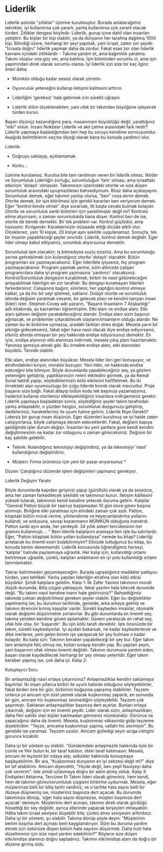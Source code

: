 # Liderlik

Liderlik aslında "zıtlıklar" üzerine kurulmuştur. Burada anlatacağımız
teknikler, iyi kullanılırsa çok yararlı, yanlış kullanılırsa çok
zararlı olacak türden. Zıtlıklar dengesi böyledir.  Liderlik, gurup
içine dahil olan insanları yetiştirir. Bu kişiler bir kişi olabilir,
ya da dünyanın her tarafına dağılmış 1000 kişi. Bilindiği üzere,
herhangi bir şeyi yapmak, yani icraat, zaten zor şeydir. "İcraata
doğru" liderlik yapmak daha da zordur. Fakat esas zor olan liderlik
kavramı içindeki zıtlıklardır - Takıma yardım et, ama bağımlılık
yaratma. Takımı oluştur ona güç ver, ama katılma. İşin bitiminden
sorumlu ol, ama işin yapımından direk olarak sorumlu olama.  İyi
liderlik için size bir kaç ilginc öneri daha:

* Mümkün olduğu kadar sessiz olarak yönetin.

* Oyunculuk yeteneğini kullanıp iletişimi kalitesini arttırın.

* Liderliğini 'gereksiz' hale getirmek icin sürekli uğraşın.

* Liderlik stilini ölçeklenebilen, yani ufak bir takımdan büyüğüne
işleyecek türden kurun.

Başarı ölçünüz kazandığınız para, masanınızın büyüklüğü değil,
yarattığınız "etki" olsun.  İnsani Noktalar Liderlik ve akıl çelme
arasındaki fark nedir?  Liderlik yapmaya başladığımdan beri hep bu
soruyu kendime sormuşumdur. Asağıda belirttiklerim seçme ölçeği olarak
bana bu konuda yardimci olur.

Liderlik:

* Doğruyu saklayıp, açıklamamak

* Korku ..

üzerine kurulamaz. Kurulsa bile tam randıman veren bir liderlik olmaz.
İktidar ve Sorumluluk Liderliğin zorluğu, sorumluluğun 'tam' olması,
ama icraattaki etkinizin 'dolaylı' olmasıdır. Takımınızın üzerindeki
otorite ve size düşen sorumluluk arasındaki uyuşmazlıktan
bahsediyorum. Biraz daha açıklayayım.  Sorumluluk demek, eğer takımın
yanlışı olursa, "ben" ceza alırım demek. Otorite demek, bir işin
bitirilmesi için gerekli kararları ben veriyorum demek.  Eğer "kontrol
kimde olmalı" diye sorarsak, ilk başta cevabı bulmak kolaydır. Otorite
ve sorumluluk sanki birbirleri için yaratılmışlar değil mi? Kontrolu
elime alıyorsam, o zaman sorumlulukda bana düşer. Kontrol ben de ise,
otorite de bende demektir.  Bir tek problem var. Kontrol güçlüdür, ama
hassastır. Kırılgandır. Karakterinizin müsaade ettiği ölcüde etkili
olur. Ölçeklenez, yani 10 kişiye, 20 kisiye aynı şekilde
uygulanamaz. Sonuçta, tek bir insanin yapabileceği şeyler sınırlıdır.
Liderlik, kontrol demek değildir. Eger lider olmayı kabul ettiyseniz,
sorumluk alıyorsunuz demektir.

Sorumluluk tam olacaktır; iş bitmediyse suçlu sizsiniz. Ama bu
sorumluluğu yerine getirebilmek icin kulandığınız otorite 'dolaylı'
olacaktir. Bütün programları siz yazmayacaksınız. Eğer liderlikte
iyiyseniz, hiç program yazmayacaksınız. Program yazmak yerine, sizin
altınızda çalışan programcılara daha iyi program yazmasına 'yardımcı'
olacaksınız. Kontrol/Sorumluluk dengesini kurabilmek, birbiri ile
nasıl götüreleceğini anlayabilmak liderligin en zor tarafıdır. Bu
dengeyi kuramayan liderleri farkedersiniz: Calışanına bağırır,
sinirlenir, her yaptığını kontrol etmeye kalkar, ya da hic bir seyi
iplemez, saklanır. Dolaylı otorite ve sorumluluk altında değisim
yaratmak cesaret, bir gelecek planı ve kendini tanıyan insan (lider)
ister.  Stephen Covey adlı yazarın, "Başarılı İnsanlarin 7
Alışkanlığı" adlı kitabında, şu kavramları öğrenmiştim. Etki alanı ve
endişe alanı. Etki alanı şahsen değisim yaratabileceğiniz
alandır. Endişe alanı sizin başınızı ağrıtacak, ve problemler
çıkarabilecek olayların/insanların olduğu alandır. Ne zaman bu iki
birbirine uymazsa, aradaki farktan stres doğar.  Mesela yarın bir
pikniğe gidecekseniz, fakat eğer hava nasıl olacak diye endişe
ediyorsanız, etkiniz altında olmayan bir şey hakkında endişe
ediyorsunuz demektir. En iyisi, endişe alanınızı etki alanınıza
indirmek, mesela çıkış planı hazırlamaktır. Yanınıza şemsiye almak
gibi. Bu örnekte endişe alanı, etki alanından büyüktü.  Terside
olabilir.

Etki alanı, endişe alanından büyükse: Mesela lider ileri geri
konuşuyor, ve etrafındakileri kırıyor, moralini bozuyor. Yani lider,
ne hakkında endise edeceğini bile bilmiyor. Böyle durumlarda
yapabileceğiniz sey, ya gözlem yeteneğini geliştirip, yaptıklarınızın
neleri etkiledini görmek, ya da Kemal Sunal taklidi yapip,
söylediklerinizin kötü etkilerini hafifletmek.  Bu iki örnekteki alan
uyumsuzlugu bir çoğu liderde kronik olarak mevcuttur. Proje başarısı
size bağlı. Fakat atlayıp bütün kodu tek başınıza
yazamazsınız. İradenizi kullanıp otoritenizi etkileyebildiğiniz
insanlara indirgemeniz gerekir. Liderlik yapmaya başladıktan sonra,
söylediğiniz şeyler takım tarafından yanlış anlaşılabilir, o yüzden
hergün, sorumluluk duygunuzu geliştirip, dediklerinizi, hareketleriniz
ile uyum haline getirin.  Liderlik Niye Gerekli?  Lidersiz bir gurup
insan düşünün. Eger düzenleri kurulmuş ve iyi halde zaten
calışıyorlarsa, böyle calışmaya devam edeceklerdir. Fakat, değisim
kapıya geldiğinde işler durum değişir. İnsanları bu yeni şartlara gore
kendi kendini değiştirmesinin ne kadar zor oldugunu o zaman
göreceksiniz.  Değisim bir kaç şekilde gelebilir.

* Teknik: Kulandığınız teknolojiyi değiştirdiniz, ya da teknolojiyi
'nasıl' kullandığınızı değiştirdiniz.

* Müşteri: Firma ürününüz için yeni bir pazar arıyorsunuz *

Düzen: Çalıştığınız düzende işlem değişimleri yapmanız gerekiyor.

Liderlik Değişim Yaratır

Böyle durumlarda kapıdan girişinizi yapıp (gürültülü olarak ya da
sessizce, ama her zaman farkedilecek şekilde) ve takımınızı
kurun. İletişim kalitesini yüksek tutarak, takımınızı kendi kendine
yetecek duruma getirin.  Kalıplar "General Patton büyük bir taarruz
başlamadan 10 gün önce görev başına alınmıştı. Birliğine etki
yaratması için elindeki zaman çok azdı. Patton, kitaptaki bütün moral
verme, yönlendirme ve heyecanlandırma yollarını kullandı, ve ordusuna,
savaşı kazanmanın MÜMKÜN olduğuna inandırdı. Patton sanki aynı anda,
her yerdeydi. 34 yıllık askeri tecrübesinin her gramını
kullanmıştı.... "  Beni liderlik kalıplarını aramaya iten işte bu
satırlardır. Eğer, "Patton kitaptaki bütün yolları kullandıysa" nerede
bu kitap? Liderliği anlatacak bu önemli eseri bulabilirmiyim?
Elinizde tuttuğunuz bu kitap, bu konuda benim denememdir. Liderlik
konusunda öğrendigimiz herseyi, 'kalıplar' halinde paylasmaya
uğrastık. Her kalıp için, kullanıldığı ortamı belirtmeye uğrastık,
çünkü, kalıpları anlatmanın en iyi yolu kullanıldığı ortamı
tanımlamaktır.

Tekrar belirtmeden geçemeyeceğim. Burada ugrastığımız maddeler
patlayıcı türden, yani tehlikeli. Yanlış yapılan liderliğin etrafına
olan kötü etkisi büyüktür. Şimdi kalıplara gelelim.  Kalıp 1: İlk
Zafer Yazılım takımının morali düşük durumda. Bitiş çizgisi
yaklaşıyor, fakat yazılım hala bitecek durumda değil. "Bu takımı nasıl
kendine inanır hale getirirsiniz?"  Bahsettiğimiz takımda çoktan
değistirilmesi gereken şeyler olabilir. Eğer bu değisiklikler
yapılmamış ise, bu durumun tarihinde, genelde, arka arkaya gelmiş ve
takımın direncini kırmış kayıplar vardır. Sürekli kaybeden insanlar,
otomatik olarak değisimi düşünmekte zorlanırlar. Bu gibi durumlarda en
önemli sey, takıma yeniden kendine güven aşılamaktır. Güveni yaratacak
en rahat sey, ufak bile olsa, bir 'başarıdır'.  Bu işin kötü tarafı
denebilir. İşte önünüzde bir takım, sürekli kaybediyorlar. İyi açıdan
bakarsak, ne kadar kaybederlerse ve dibe inerlerse, yeni gelen birinin
işe yarayacak bir şey bulması o kadar kolaydır.  Bu kalıp için:
Takımın beraber yapabileceği bir şey bul. Eğer takım tam anlamıyla
felç olmuş ise, kolları sıvayıp kendin yap. Bu yapılan şeyin, yani
başarının ufak olması önemli değildir. Takımın durumuna yardım eden,
başarı olarak kaydedilecek herhangi bir şey olması yeterlidir. Eğer
takım beraber yapmış ise, çok daha iyi.  Kalip 2:

Kutuplayıcı Soru

Bir anlaşmazlığı nasıl ortaya çıkarırsınız?  Anlaşmazlıklar kendini
saklamaya bayılırlar. İki insan yıllarca birbiri ile uyum halinde
olduğunu söyleyebilirler, fakat birden bire bir gün, birbirinin
boğazına yapışmış olabilirler. Teyzem onlarca yıl amcam için özel
yemek olarak kuşkonmaz yapardı, en sonunda bir gün, amcam hic
kuşkonmaz sevmediğini söyleyebildi. Teyzem çok şaşırmıştı.  Saklanan
anlaşmazlıklar başınıza dert açarlar. Bunları ortaya çıkarmak, değişim
için en önemli şeydir. Lider olarak sizin, anlaşmazlıkları, daha fikir
sahibi olan kişiler katılmadan görmeniz mümkündür. Görünce ne
yapacağınız daha da önemli. Mesela, kuşkonmaz vâkasında gidip teyzeme
diyebilirdim: "Teyze, amcama kuşkonmaz yapma, vallahi hic
sevmiyor". Bu genelde ise yaramaz. Teyzem uzulur. Amcam gizledigi
seyin aciga ciktigini gorunce kizabilir.

Daha iyi bir yöntem şu olabilir. "Gündemdeki anlaşmazlık hakkında öyle
bir cümle ve fikir bulun ki, bir taraf katılsın, öteki taraf
katılmasın.  Mesela, amcam ile teyzemi bir odaya alıp, sebzeler
hakkında konuşmaya başlayabilirim. Bir ara, "Kuşkonmaz dunyanın en iyi
sebzesi değil mi?"  diye bir laf atabilirim. Amcam diyecektir, "Hiçde
değil, ben yeşil fasulyeyi daha çok severim". Iste şimdi uzlasmaya
doğru bir adım atmış olduk.  Kalıp 3: Endişeleri Aktarma, Tercüme Et
Takım lideri olarak göreviniz, hem kendi, hem de takımın
görev/sorumluluk çizgisini birbirine uydurmak. Mesela, eğer
müşterinize belli bir bitiş tarihi verdiniz, ve o tarihte hata sayısı
belli bir düzeye düşmemiş ise, müşteriniz başınıza dert açacak. Bu
durumda takımınıza dönüp, 'eğer hata sayısı düşmezse, müşteri başımıza
dert açacak' demeyin. Müşterinin dert acması, takımın direk olarak
gördüğü hissettiği bir sey değildir, ayrıca ellerinde yapacak
birşeyleri olmayabilir. Hâtta takım icraat seviyesi düşebilir bile;
çünkü stres seviyesini arttırdınız.  Daha iyi bir yöntem, şu
olabilir. Takıma dönüp şöyle deyin: "Müşterinin benim başıma dert
açması beni kaygılandırıyor. Sizin bu duruma yardım etmek için
üstünüze düşen bölüm hata sayısını düşürmek. Daha hızlı hata
düzeltmeniz için size nasıl yardım edebilirim?"  Böylece size düşen
etki/endişe alanınızı doğru saptadınız. Takımın etki/endişe alanı da
doğru bir düzene girmiş oldu.


